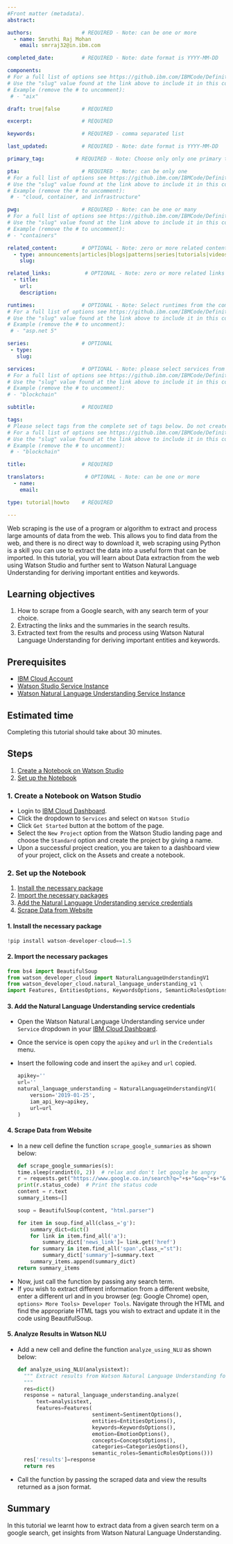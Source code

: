 ```yaml
---
#Front matter (metadata).
abstract:

authors:                # REQUIRED - Note: can be one or more
  - name: Smruthi Raj Mohan
    email: smrraj32@in.ibm.com

completed_date:         # REQUIRED - Note: date format is YYYY-MM-DD

components:
# For a full list of options see https://github.ibm.com/IBMCode/Definitions/blob/master/components.yml
# Use the "slug" value found at the link above to include it in this content.
# Example (remove the # to uncomment):
 # - "aix"

draft: true|false       # REQUIRED

excerpt:                # REQUIRED

keywords:               # REQUIRED - comma separated list

last_updated:           # REQUIRED - Note: date format is YYYY-MM-DD

primary_tag:          # REQUIRED - Note: Choose only only one primary tag. Multiple primary tags will result in automation failure. Additional non-primary tags can be added below.

pta:                    # REQUIRED - Note: can be only one
# For a full list of options see https://github.ibm.com/IBMCode/Definitions/blob/master/primary-technology-area.yml
# Use the "slug" value found at the link above to include it in this content.
# Example (remove the # to uncomment):
 # - "cloud, container, and infrastructure"

pwg:                    # REQUIRED - Note: can be one or many
# For a full list of options see https://github.ibm.com/IBMCode/Definitions/blob/master/portfolio-working-group.yml
# Use the "slug" value found at the link above to include it in this content.
# Example (remove the # to uncomment):
# - "containers"

related_content:        # OPTIONAL - Note: zero or more related content
  - type: announcements|articles|blogs|patterns|series|tutorials|videos
    slug:

related_links:           # OPTIONAL - Note: zero or more related links
  - title:
    url:
    description:

runtimes:               # OPTIONAL - Note: Select runtimes from the complete set of runtimes below. Do not create new runtimes. Only use runtimes specifically in use by your content.
# For a full list of options see https://github.ibm.com/IBMCode/Definitions/blob/master/runtimes.yml
# Use the "slug" value found at the link above to include it in this content.
# Example (remove the # to uncomment):
 # - "asp.net 5"

series:                 # OPTIONAL
 - type:
   slug:

services:               # OPTIONAL - Note: please select services from the complete set of services below. Do not create new services. Only use services specifically in use by your content.
# For a full list of options see https://github.ibm.com/IBMCode/Definitions/blob/master/services.yml
# Use the "slug" value found at the link above to include it in this content.
# Example (remove the # to uncomment):
# - "blockchain"

subtitle:               # REQUIRED

tags:
# Please select tags from the complete set of tags below. Do not create new tags. Only use tags specifically targeted for your content. If your content could match all tags (for example cloud, hybrid, and on-prem) then do not tag it with those tags. Less is more.
# For a full list of options see https://github.ibm.com/IBMCode/Definitions/blob/master/tags.yml
# Use the "slug" value found at the link above to include it in this content.
# Example (remove the # to uncomment):
 # - "blockchain"

title:                  # REQUIRED

translators:             # OPTIONAL - Note: can be one or more
  - name:
    email:

type: tutorial|howto    # REQUIRED

---
```


Web scraping is the use of a program or algorithm to extract and process large amounts of data from the web. This allows you to find data from the web, and there is no direct way to download it, web scraping using Python is a skill you can use to extract the data into a useful form that can be imported. In this tutorial, you will learn about Data extraction from the web using Watson Studio and further sent to Watson Natural Language Understanding for deriving important entities and keywords.

## Learning objectives

1. How to scrape from a Google search, with any search term of your choice.
2. Extracting the links and the summaries in the search results.
3. Extracted text from the results and process using Watson Natural Language Understanding for deriving important entities and keywords.

## Prerequisites

* [IBM Cloud Account](https://cloud.ibm.com/login)
* [Watson Studio Service Instance](https://cloud.ibm.com/catalog/services/watson-studio)
* [Watson Natural Language Understanding Service Instance](https://cloud.ibm.com/catalog/services/natural-language-understanding)

## Estimated time

Completing this tutorial should take about 30 minutes.

## Steps

1. [Create a Notebook on Watson Studio](#1-create-a-project-on-watson-studio)
2. [Set up the Notebook](#2-set-up-the-notebook)



### 1. Create a Notebook on Watson Studio

* Login to [IBM Cloud Dashboard](https://cloud.ibm.com/resources).
* Click the dropdown to `Services` and select on `Watson Studio`
* Click `Get Started` button at the bottom of the page.
* Select the `New Project` option from the Watson Studio landing page and choose the `Standard` option and create the project by giving a name.
* Upon a successful project creation, you are taken to a dashboard view of your project, click on the Assets and create a notebook.

### 2. Set up the Notebook

1. [Install the necessary package](#1-install-the-necessary-package)
2. [Import the necessary packages](#2-import-the-necessary-packages)
3. [Add the Natural Language Understanding service credentials](#3-add-the-natural-language-understanding-service-credentials)
4. [Scrape Data from Website](#4-scrape-data-from-website)

#### 1. Install the necessary package

  ```Python
  !pip install watson-developer-cloud==1.5
  ```
#### 2. Import the necessary packages
  ```Python
  from bs4 import BeautifulSoup
  from watson_developer_cloud import NaturalLanguageUnderstandingV1
  from watson_developer_cloud.natural_language_understanding_v1 \
  import Features, EntitiesOptions, KeywordsOptions, SemanticRolesOptions, SentimentOptions, EmotionOptions, ConceptsOptions, CategoriesOptions
  ```
#### 3. Add the Natural Language Understanding service credentials

* Open the Watson Natural Language Understanding service under `Service` dropdown in your [IBM Cloud Dashboard](https://cloud.ibm.com/resources).
* Once the service is open copy the `apikey` and `url` in the `Credentials` menu.
* Insert the following code and insert the `apikey` and `url` copied.

  ```Python
  apikey=''
  url=''
  natural_language_understanding = NaturalLanguageUnderstandingV1(
      version='2019-01-25',
      iam_api_key=apikey,
      url=url
  )
  ```

#### 4. Scrape Data from Website

* In a new cell define the function `scrape_google_summaries` as shown below:
  ```Python
  def scrape_google_summaries(s):
  time.sleep(randint(0, 2))  # relax and don't let google be angry
  r = requests.get("https://www.google.co.in/search?q="+s+"&oq="+s+"&aqs=chrome..69i57.14096j0j9&sourceid=chrome&ie=UTF-8")
  print(r.status_code)  # Print the status code
  content = r.text
  summary_items=[]

  soup = BeautifulSoup(content, "html.parser")

  for item in soup.find_all(class_='g'):
      summary_dict=dict()
      for link in item.find_all('a'):
          summary_dict['news_link']= link.get('href')
      for summary in item.find_all('span',class_="st"):
          summary_dict['summary']=summary.text
      summary_items.append(summary_dict)
  return summary_items
  ```
* Now, just call the function by passing any search term.
* If you wish to extract different information from a different website, enter a different url and in you browser (eg: Google Chrome) open, `options> More Tools> Developer Tools`. Navigate through the HTML and find the appropriate HTML tags you wish to extract and update it in the code using BeautifulSoup.

#### 5. Analyze Results in Watson NLU

* Add a new cell and define the function `analyze_using_NLU` as shown below:

  ```Python
  def analyze_using_NLU(analysistext):
    """ Extract results from Watson Natural Language Understanding for each news item
    """
    res=dict()
    response = natural_language_understanding.analyze(
        text=analysistext,
        features=Features(
                          sentiment=SentimentOptions(),
                          entities=EntitiesOptions(),
                          keywords=KeywordsOptions(),
                          emotion=EmotionOptions(),
                          concepts=ConceptsOptions(),
                          categories=CategoriesOptions(),
                          semantic_roles=SemanticRolesOptions()))
    res['results']=response
    return res
  ```
* Call the function by passing the scraped data and view the results returned as a json format.

## Summary

In this tutorial we learnt how to extract data from a given search term on a google search, get insights from Watson Natural Language Understanding.
